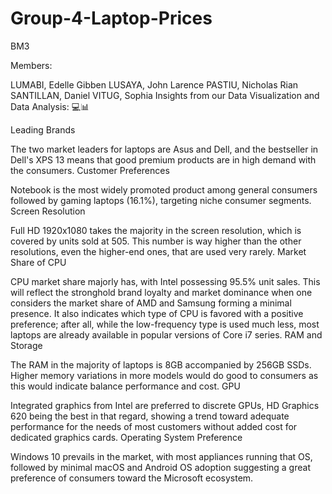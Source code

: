 # Group-4-Laptop-Prices

BM3

Members:

LUMABI, Edelle Gibben
LUSAYA, John Larence
PASTIU, Nicholas Rian
SANTILLAN, Daniel
VITUG, Sophia
Insights from our Data Visualization and Data Analysis: 💻📊

Leading Brands

The two market leaders for laptops are Asus and Dell, and the bestseller in Dell's XPS 13 means that good premium products are in high demand with the consumers.
Customer Preferences

Notebook is the most widely promoted product among general consumers followed by gaming laptops (16.1%), targeting niche consumer segments.
Screen Resolution

Full HD 1920x1080 takes the majority in the screen resolution, which is covered by units sold at 505. This number is way higher than the other resolutions, even the higher-end ones, that are used very rarely.
Market Share of CPU

CPU market share majorly has, with Intel possessing 95.5% unit sales.
This will reflect the stronghold brand loyalty and market dominance when one considers the market share of AMD and Samsung forming a minimal presence.
It also indicates which type of CPU is favored with a positive preference; after all, while the low-frequency type is used much less, most laptops are already available in popular versions of Core i7 series.
RAM and Storage

The RAM in the majority of laptops is 8GB accompanied by 256GB SSDs. Higher memory variations in more models would do good to consumers as this would indicate balance performance and cost.
GPU

Integrated graphics from Intel are preferred to discrete GPUs, HD Graphics 620 being the best in that regard, showing a trend toward adequate performance for the needs of most customers without added cost for dedicated graphics cards.
Operating System Preference

Windows 10 prevails in the market, with most appliances running that OS, followed by minimal macOS and Android OS adoption suggesting a great preference of consumers toward the Microsoft ecosystem.
